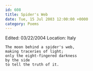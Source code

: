 ```yaml
---
id: 608
title: Spider's Web
date: Tue, 15 Jul 2003 12:00:00 +0000
category: Poems
---
```


Edited: 03/22/2004
Location: Italy

    The moon behind a spider's web,  
    making traceries of light;  
    only the eight-fingered darkness  
    by the side  
    to tell the truth of it.


